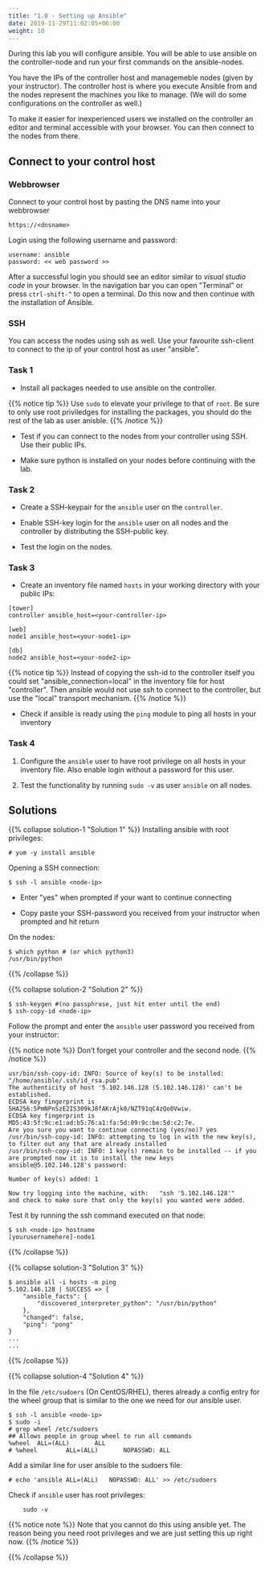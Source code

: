 ```yaml
---
title: "1.0 - Setting up Ansible"
date: 2019-11-29T11:02:05+06:00
weight: 10
---
```


During this lab you will configure ansible. You will be able to use ansible on the controller-node and run your first commands on the ansible-nodes.

You have the IPs of the controller host and managemeble nodes (given by your instructor). The controller host is where you execute Ansible from and the nodes represent the machines you like to manage. (We will do some configurations on the controller as well.)

To make it easier for inexperienced users we installed on the controller an editor and terminal accessible with your browser. You can then connect to the nodes from there.

## Connect to your control host

### Webbrowser

Connect to your control host by pasting the DNS name into your webbrowser

    https://<dnsname>

Login using the following username and password:

    username: ansible
    password: << web password >>

After a successful login you should see an editor similar to *visual
studio code* in your browser. In the navigation bar you can open
"Terminal" or press `ctrl-shift-^` to open a terminal. Do this now and
then continue with the installation of Ansible.

### SSH

You can access the nodes using ssh as well.
Use your favourite ssh-client to connect to the ip of your control host as user "ansible".

### Task 1

- Install all packages needed to use ansible on the controller.

{{% notice tip %}}
  Use `sudo` to elevate your privilege to that of `root`. Be sure to only use root priviledges for installing the packages, you should do the rest of the lab as user anisble.
{{% /notice %}}

- Test if you can connect to the nodes from your controller using SSH. Use their public IPs.

- Make sure python is installed on your nodes before continuing with the lab.

### Task 2

- Create a SSH-keypair for the `ansible` user on the `controller`.

- Enable SSH-key login for the `ansible` user on all nodes and the
    controller by distributing the SSH-public key.

- Test the login on the nodes.

### Task 3

- Create an inventory file named `hosts` in your working directory with your public IPs:

```
[tower]
controller ansible_host=<your-controller-ip>
    
[web]
node1 ansible_host=<your-node1-ip>
    
[db]
node2 ansible_host=<your-node2-ip>
```
{{% notice tip %}}
Instead of copying the ssh-id to the controller itself you could set "ansible_connection=local" in the inventory file for host "controller". Then ansible would not use ssh to connect to the controller, but use the "local" transport mechanism.
{{% /notice %}}

- Check if ansible is ready using the `ping` module to ping all hosts in your inventory

### Task 4

1. Configure the `ansible` user to have root privilege on all hosts in your inventory file.
   Also enable login without a password for this user.

2. Test the functionality by running `sudo -v` as user `ansible` on all nodes.


## Solutions

{{% collapse solution-1 "Solution 1" %}}
Installing ansible with root privileges:

    # yum -y install ansible

Opening a SSH connection:

    $ ssh -l ansible <node-ip>

  - Enter "yes" when prompted if your want to continue connecting

  - Copy paste your SSH-password you received from your instructor when
    prompted and hit return

On the nodes:

    $ which python # (or which python3)
    /usr/bin/python

{{% /collapse %}}

{{% collapse solution-2 "Solution 2" %}}

    $ ssh-keygen #(no passphrase, just hit enter until the end)
    $ ssh-copy-id <node-ip>

Follow the prompt and enter the `ansible` user password you received
from your instructor:

{{% notice note %}}
  Don’t forget your controller and the second node.
{{% /notice %}}

    usr/bin/ssh-copy-id: INFO: Source of key(s) to be installed: "/home/ansible/.ssh/id_rsa.pub"
    The authenticity of host '5.102.146.128 (5.102.146.128)' can't be established.
    ECDSA key fingerprint is SHA256:5PmNPnSzE2IS309kJ8fAKrAjk0/NZT91qC4zQo0Vwiw.
    ECDSA key fingerprint is MD5:43:5f:9c:e1:ad:b5:76:a1:fa:5d:09:9c:be:5d:c2:7e.
    Are you sure you want to continue connecting (yes/no)? yes
    /usr/bin/ssh-copy-id: INFO: attempting to log in with the new key(s), to filter out any that are already installed
    /usr/bin/ssh-copy-id: INFO: 1 key(s) remain to be installed -- if you are prompted now it is to install the new keys
    ansible@5.102.146.128's password:
    
    Number of key(s) added: 1
    
    Now try logging into the machine, with:   "ssh '5.102.146.128'"
    and check to make sure that only the key(s) you wanted were added.

Test it by running the ssh command executed on that node:

    $ ssh <node-ip> hostname
    [yourusernamehere]-node1

{{% /collapse %}}

{{% collapse solution-3 "Solution 3" %}}

    $ ansible all -i hosts -m ping
    5.102.146.128 | SUCCESS => {
        "ansible_facts": {
            "discovered_interpreter_python": "/usr/bin/python"
        },
        "changed": false,
        "ping": "pong"
    }
    ...
    ...

{{% /collapse %}}


{{% collapse solution-4 "Solution 4" %}}

In the file `/etc/sudoers` (On CentOS/RHEL), theres already a config entry for the wheel group that is similar to the one we need for our ansible user.
```
$ ssh -l ansible <node-ip>
$ sudo -i
# grep wheel /etc/sudoers
## Allows people in group wheel to run all commands
%wheel  ALL=(ALL)       ALL
# %wheel        ALL=(ALL)       NOPASSWD: ALL
```
Add a similar line for user ansible to the sudoers file: 
``` 
# echo 'ansible ALL=(ALL)   NOPASSWD: ALL' >> /etc/sudoers
```

Check if `ansible` user has root privileges:
```
    sudo -v
```
{{% notice note %}} 
  Note that you cannot do this using ansible yet. The reason being you
  need root privileges and we are just setting this up right now.
{{% /notice %}}

{{% /collapse %}}